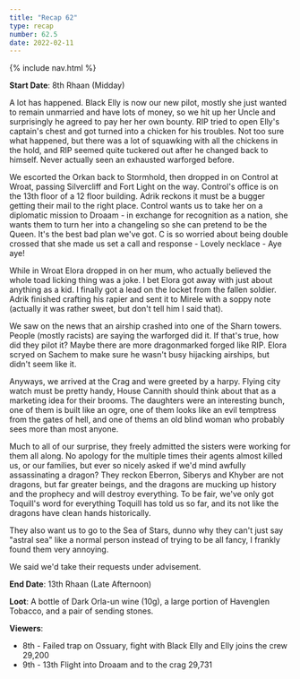 ```yaml
---
title: "Recap 62"
type: recap
number: 62.5
date: 2022-02-11
---
```


{% include nav.html %}

**Start Date**: 8th Rhaan (Midday)

A lot has happened. Black Elly is now our new pilot, mostly she just wanted to remain unmarried and have lots of money, so we hit up her Uncle and surprisingly he agreed to pay her her own bounty. RIP tried to open Elly's captain's chest and got turned into a chicken for his troubles. Not too sure what happened, but there was a lot of squawking with all the chickens in the hold, and RIP seemed quite tuckered out after he changed back to himself. Never actually seen an exhausted warforged before.

We escorted the Orkan back to Stormhold, then dropped in on Control at Wroat, passing Silvercliff and Fort Light on the way. Control's office is on the 13th floor of a 12 floor building. Adrik reckons it must be a bugger getting their mail to the right place. Control wants us to take her on a diplomatic mission to Droaam - in exchange for recognition as a nation, she wants them to turn her into a changeling so she can pretend to be the Queen. It's the best bad plan we've got. C is so worried about being double crossed that she made us set a call and response - Lovely necklace - Aye aye!

While in Wroat Elora dropped in on her mum, who actually believed the whole toad licking thing was a joke. I bet Elora got away with just about anything as a kid. I finally got a lead on the locket from the fallen soldier. Adrik finished crafting his rapier and sent it to Mirele with a soppy note (actually it was rather sweet, but don't tell him I said that).

We saw on the news that an airship crashed into one of the Sharn towers. People (mostly racists) are saying the warforged did it. If that's true, how did they pilot it? Maybe there are more dragonmarked forged like RIP. Elora scryed on Sachem to make sure he wasn't busy hijacking airships, but didn't seem like it.

Anyways, we arrived at the Crag and were greeted by a harpy. Flying city watch must be pretty handy, House Cannith should think about that as a marketing idea for their brooms. The daughters were an interesting bunch, one of them is built like an ogre, one of them looks like an evil temptress from the gates of hell, and one of thems an old blind woman who probably sees more than most anyone.

Much to all of our surprise, they freely admitted the sisters were working for them all along. No apology for the multiple times their agents almost killed us, or our families, but ever so nicely asked if we'd mind awfully assassinating a dragon? They reckon Eberron, Siberys and Khyber are not dragons, but far greater beings, and the dragons are mucking up history and the prophecy and will destroy everything. To be fair, we've only got Toquill's word for everything Toquill has told us so far, and its not like the dragons have clean hands historically.

They also want us to go to the Sea of Stars, dunno why they can't just say "astral sea" like a normal person instead of trying to be all fancy, I frankly found them very annoying.

We said we'd take their requests under advisement.

**End Date**: 13th Rhaan (Late Afternoon)

**Loot**: A bottle of Dark Orla-un wine (10g), a large portion of Havenglen Tobacco, and a pair of sending stones.

**Viewers**:
- 8th - Failed trap on Ossuary, fight with Black Elly and Elly joins the crew 29,200
- 9th - 13th Flight into Droaam and to the crag 29,731
